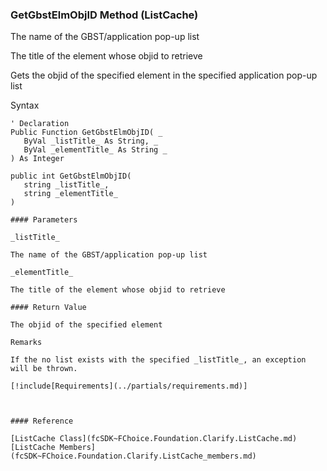 ﻿### GetGbstElmObjID Method (ListCache)

The name of the GBST/application pop-up list

The title of the element whose objid to retrieve

Gets the objid of the specified element in the specified application pop-up list

Syntax

```vbnet
' Declaration
Public Function GetGbstElmObjID( _
   ByVal _listTitle_ As String, _
   ByVal _elementTitle_ As String _
) As Integer

public int GetGbstElmObjID( 
   string _listTitle_,
   string _elementTitle_
)

#### Parameters

_listTitle_

The name of the GBST/application pop-up list

_elementTitle_

The title of the element whose objid to retrieve

#### Return Value

The objid of the specified element

Remarks

If the no list exists with the specified _listTitle_, an exception will be thrown.

[!include[Requirements](../partials/requirements.md)]



#### Reference

[ListCache Class](fcSDK~FChoice.Foundation.Clarify.ListCache.md)  
[ListCache Members](fcSDK~FChoice.Foundation.Clarify.ListCache_members.md)